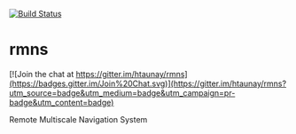 [![Build Status](https://travis-ci.org/htaunay/rmns.svg?branch=master)](https://travis-ci.org/htaunay/rmns)

# rmns

[![Join the chat at https://gitter.im/htaunay/rmns](https://badges.gitter.im/Join%20Chat.svg)](https://gitter.im/htaunay/rmns?utm_source=badge&utm_medium=badge&utm_campaign=pr-badge&utm_content=badge)

Remote Multiscale Navigation System
